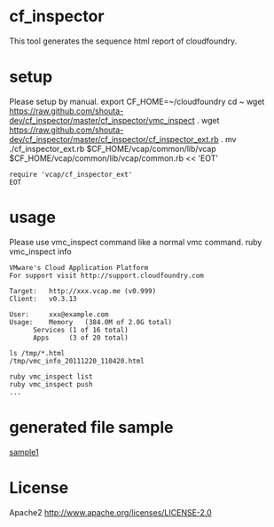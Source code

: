 # cf_inspector
This tool generates the sequence html report of cloudfoundry.

# setup
Please setup by manual.
    export CF_HOME=~/cloudfoundry
    cd ~
    wget https://raw.github.com/shouta-dev/cf_inspector/master/cf_inspector/vmc_inspect .
    wget https://raw.github.com/shouta-dev/cf_inspector/master/cf_inspector/cf_inspector_ext.rb .
    mv ./cf_inspector_ext.rb $CF_HOME/vcap/common/lib/vcap
    $CF_HOME/vcap/common/lib/vcap/common.rb << 'EOT'
    
    require 'vcap/cf_inspector_ext'
    EOT
# usage
Please use vmc_inspect command like a normal vmc command.
    ruby vmc_inspect info
    
    VMware's Cloud Application Platform
    For support visit http://support.cloudfoundry.com
    
    Target:   http://xxx.vcap.me (v0.999)
    Client:   v0.3.13
    
    User:     xxx@example.com
    Usage:    Memory   (384.0M of 2.0G total)
          Services (1 of 16 total)
          Apps     (3 of 20 total)

    ls /tmp/*.html
    /tmp/vmc_info_20111220_110420.html
    
    ruby vmc_inspect list
    ruby vmc_inspect push
    ...

# generated file sample
[sample1](http://cloud.github.com/downloads/shouta-dev/cf_inspector/vmc_list_20111220_135812.html)

# License
Apache2
http://www.apache.org/licenses/LICENSE-2.0